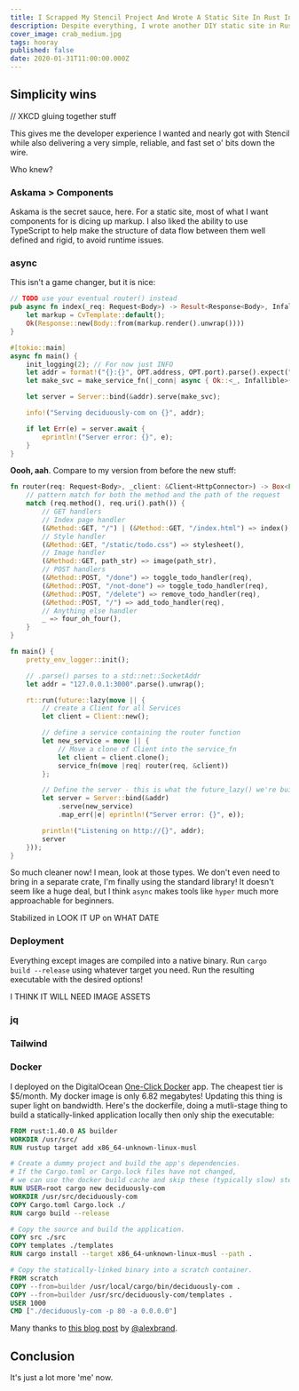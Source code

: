 ```yaml
---
title: I Scrapped My Stencil Project And Wrote A Static Site In Rust Instead And I'm Not Even Sorry
description: Despite everything, I wrote another DIY static site in Rust.
cover_image: crab_medium.jpg
tags: hooray
published: false
date: 2020-01-31T11:00:00.000Z
---
```


## Simplicity wins

// XKCD gluing together stuff

This gives me the developer experience I wanted and nearly got with Stencil while also delivering a very simple, reliable, and fast set o' bits down the wire.

Who knew?

### Askama > Components

Askama is the secret sauce, here.  For a static site, most of what I want components for is dicing up markup.  I also liked the ability to use TypeScript to help make the structure of data flow between them well defined and rigid, to avoid runtime issues.

### async

This isn't a game changer, but it is nice:

```rust
// TODO use your eventual router() instead
pub async fn index(_req: Request<Body>) -> Result<Response<Body>, Infallible> {
    let markup = CvTemplate::default();
    Ok(Response::new(Body::from(markup.render().unwrap())))
}

#[tokio::main]
async fn main() {
    init_logging(2); // For now just INFO
    let addr = format!("{}:{}", OPT.address, OPT.port).parse().expect("Should parse net::SocketAddr");
    let make_svc = make_service_fn(|_conn| async { Ok::<_, Infallible>(service_fn(index)) });

    let server = Server::bind(&addr).serve(make_svc);

    info!("Serving deciduously-com on {}", addr);

    if let Err(e) = server.await {
        eprintln!("Server error: {}", e);
    }
}
```

**Oooh, aah**.  Compare to my version from before the new stuff:

```rust
fn router(req: Request<Body>, _client: &Client<HttpConnector>) -> Box<Future<Item = Response<Body>, Error = Box<dyn std::error::Error + Send + Sync>> + Send> {
    // pattern match for both the method and the path of the request
    match (req.method(), req.uri().path()) {
        // GET handlers
        // Index page handler
        (&Method::GET, "/") | (&Method::GET, "/index.html") => index(),
        // Style handler
        (&Method::GET, "/static/todo.css") => stylesheet(),
        // Image handler
        (&Method::GET, path_str) => image(path_str),
        // POST handlers
        (&Method::POST, "/done") => toggle_todo_handler(req),
        (&Method::POST, "/not-done") => toggle_todo_handler(req),
        (&Method::POST, "/delete") => remove_todo_handler(req),
        (&Method::POST, "/") => add_todo_handler(req),
        // Anything else handler
        _ => four_oh_four(),
    }
}

fn main() {
    pretty_env_logger::init();

    // .parse() parses to a std::net::SocketAddr
    let addr = "127.0.0.1:3000".parse().unwrap();

    rt::run(future::lazy(move || {
        // create a Client for all Services
        let client = Client::new();

        // define a service containing the router function
        let new_service = move || {
            // Move a clone of Client into the service_fn
            let client = client.clone();
            service_fn(move |req| router(req, &client))
        };

        // Define the server - this is what the future_lazy() we're building will resolve to
        let server = Server::bind(&addr)
            .serve(new_service)
            .map_err(|e| eprintln!("Server error: {}", e));

        println!("Listening on http://{}", addr);
        server
    }));
}
```

So much cleaner now!  I mean, look at those types.  We don't even need to bring in a separate crate, I'm finally using the standard library!  It doesn't seem like a huge deal, but I think `async` makes tools like `hyper` much more approachable for beginners.

Stabilized in LOOK IT UP on WHAT DATE

### Deployment

Everything except images are compiled into a native binary.  Run `cargo build --release` using whatever target you need.  Run the resulting executable with the desired options!

I THINK IT WILL NEED IMAGE ASSETS

### jq

### Tailwind

### Docker

I deployed on the DigitalOcean [One-Click Docker](https://marketplace.digitalocean.com/apps/docker) app.  The cheapest tier is $5/month.  My docker image is only 6.82 megabytes!  Updating this thing is super light on bandwidth.  Here's the dockerfile, doing a mutli-stage thing to build a statically-linked application locally then only ship the executable:

```dockerfile
FROM rust:1.40.0 AS builder
WORKDIR /usr/src/
RUN rustup target add x86_64-unknown-linux-musl

# Create a dummy project and build the app's dependencies.
# If the Cargo.toml or Cargo.lock files have not changed,
# we can use the docker build cache and skip these (typically slow) steps.
RUN USER=root cargo new deciduously-com
WORKDIR /usr/src/deciduously-com
COPY Cargo.toml Cargo.lock ./
RUN cargo build --release

# Copy the source and build the application.
COPY src ./src
COPY templates ./templates
RUN cargo install --target x86_64-unknown-linux-musl --path .

# Copy the statically-linked binary into a scratch container.
FROM scratch
COPY --from=builder /usr/local/cargo/bin/deciduously-com .
COPY --from=builder /usr/src/deciduously-com/templates .
USER 1000
CMD ["./deciduously-com -p 80 -a 0.0.0.0"]
```

Many thanks to [this blog post](https://alexbrand.dev/post/how-to-package-rust-applications-into-minimal-docker-containers/) by [@alexbrand](https://twitter.com/alexbrand).

## Conclusion

It's just a lot more 'me' now.
